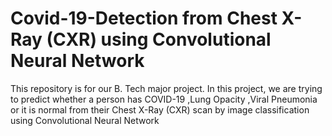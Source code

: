 # Covid-19-Detection from Chest X-Ray (CXR) using Convolutional Neural Network

This repository is for our B. Tech major project. In this project, we are trying to predict whether a person has COVID-19 ,Lung Opacity ,Viral Pneumonia or it is normal from their Chest X-Ray (CXR) scan by image classification using Convolutional Neural Network
